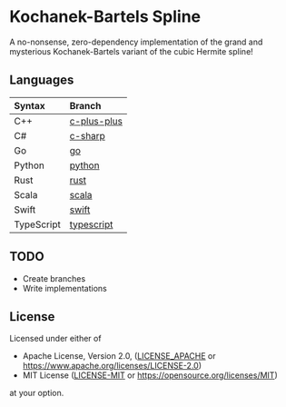 # Kochanek-Bartels Spline

A no-nonsense, zero-dependency implementation of the grand and mysterious Kochanek-Bartels variant of the cubic Hermite spline!

## Languages

| Syntax     | Branch                                                                  |
| :--------- | :---------------------------------------------------------------------- |
| C++        | [c-plus-plus](https://github.com/allen-woods/kbspline/tree/c-plus-plus) |
| C#         | [c-sharp](https://github.com/allen-woods/kbspline/tree/c-sharp)         |
| Go         | [go](https://github.com/allen-woods/kbspline/tree/go)                   |
| Python     | [python](https://github.com/allen-woods/kbspline/tree/python)           |
| Rust       | [rust](https://github.com/allen-woods/kbspline/tree/rust)               |
| Scala      | [scala](https://github.com/allen-woods/kbspline/tree/scala)             |
| Swift      | [swift](https://github.com/allen-woods/kbspline/tree/swift)             |
| TypeScript | [typescript](https://github.com/allen-woods/kbspline/tree/typescript)   |

## TODO

- Create branches
- Write implementations

## License

Licensed under either of

- Apache License, Version 2.0, ([LICENSE_APACHE](LICENSES/LICENSE-APACHE) or <https://www.apache.org/licenses/LICENSE-2.0>)
- MIT License ([LICENSE-MIT](LICENSES/LICENSE-MIT) or <https://opensource.org/licenses/MIT>)

at your option.

